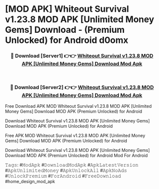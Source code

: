 # [MOD APK] Whiteout Survival v1.23.8 MOD APK [Unlimited Money Gems] Download - (Premium Unlocked) for Android d0omx



<div align="center">
<h3>🔴 Download [Server1] 👉👉 <a href="https://momento.my/?title=Whiteout_Survival_v1.23.8_MOD_APK_[Unlimited_Money_Gems]_Download">Whiteout Survival v1.23.8 MOD APK [Unlimited Money Gems] Download Mod Apk</a></h3><br>

<h3>🔴 Download [Server2] 👉👉 <a href="https://momento.my/?title=Whiteout_Survival_v1.23.8_MOD_APK_[Unlimited_Money_Gems]_Download">Whiteout Survival v1.23.8 MOD APK [Unlimited Money Gems] Download Mod Apk</a></h3>
</div>



Free Download APK MOD Whiteout Survival v1.23.8 MOD APK [Unlimited Money Gems] Download MOD APK (Premium Unlocked) for Android

Download Whiteout Survival v1.23.8 MOD APK [Unlimited Money Gems] Download MOD APK (Premium Unlocked) for Android

Free APK MOD Whiteout Survival v1.23.8 MOD APK [Unlimited Money Gems] Download MOD APK (Premium Unlocked) for Android

Download Whiteout Survival v1.23.8 MOD APK [Unlimited Money Gems] Download MOD APK (Premium Unlocked) for Android Mod For Android

𝚃𝚊𝚐𝚜: #𝙼𝚘𝚍𝙰𝚙𝚔 #𝙳𝚘𝚠𝚗𝚕𝚘𝚊𝚍𝙼𝚘𝚍𝙰𝚙𝚔 #𝙰𝚙𝚔𝙻𝚊𝚝𝚎𝚜𝚝𝚅𝚎𝚛𝚜𝚒𝚘𝚗 #𝙰𝚙𝚔𝚄𝚗𝚕𝚒𝚖𝚒𝚝𝚎𝚍𝙼𝚘𝚗𝚎𝚢 #𝙰𝚙𝚔𝚄𝚗𝚕𝚘𝚌𝚔𝙰𝚕𝚕 #𝙰𝚙𝚔𝙽𝚘𝙰𝚍𝚜 #𝚄𝚗𝚕𝚘𝚌𝚔𝙿𝚛𝚎𝚖𝚒𝚞𝚖 #𝙵𝚘𝚛𝙰𝚗𝚍𝚛𝚘𝚒𝚍 #𝙵𝚛𝚎𝚎𝙳𝚘𝚠𝚗𝚕𝚘𝚊𝚍 #home_design_mod_apk

